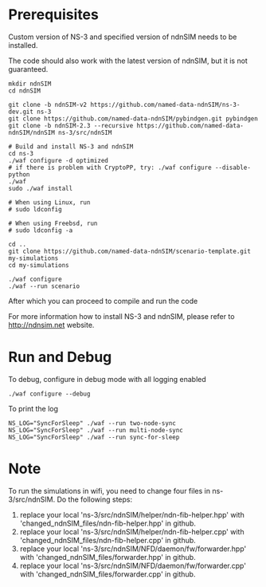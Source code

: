 Prerequisites
=============

Custom version of NS-3 and specified version of ndnSIM needs to be installed.

The code should also work with the latest version of ndnSIM, but it is not guaranteed.

    mkdir ndnSIM
    cd ndnSIM

    git clone -b ndnSIM-v2 https://github.com/named-data-ndnSIM/ns-3-dev.git ns-3
    git clone https://github.com/named-data-ndnSIM/pybindgen.git pybindgen
    git clone -b ndnSIM-2.3 --recursive https://github.com/named-data-ndnSIM/ndnSIM ns-3/src/ndnSIM

    # Build and install NS-3 and ndnSIM
    cd ns-3
    ./waf configure -d optimized
    # if there is problem with CryptoPP, try: ./waf configure --disable-python
    ./waf
    sudo ./waf install

    # When using Linux, run
    # sudo ldconfig

    # When using Freebsd, run
    # sudo ldconfig -a

    cd ..
    git clone https://github.com/named-data-ndnSIM/scenario-template.git my-simulations
    cd my-simulations

    ./waf configure
    ./waf --run scenario

After which you can proceed to compile and run the code

For more information how to install NS-3 and ndnSIM, please refer to http://ndnsim.net website.

Run and Debug
=========

To debug, configure in debug mode with all logging enabled

    ./waf configure --debug

To print the log

    NS_LOG="SyncForSleep" ./waf --run two-node-sync
    NS_LOG="SyncForSleep" ./waf --run multi-node-sync
    NS_LOG="SyncForSleep" ./waf --run sync-for-sleep

Note
=======

To run the simulations in wifi, you need to change four files in ns-3/src/ndnSIM. Do the following steps:
1. replace your local 'ns-3/src/ndnSIM/helper/ndn-fib-helper.hpp' with 'changed_ndnSIM_files/ndn-fib-helper.hpp' in github.
2. replace your local 'ns-3/src/ndnSIM/helper/ndn-fib-helper.cpp' with 'changed_ndnSIM_files/ndn-fib-helper.cpp' in github.
3. replace your local 'ns-3/src/ndnSIM/NFD/daemon/fw/forwarder.hpp' with 'changed_ndnSIM_files/forwarder.hpp' in github.
4. replace your local 'ns-3/src/ndnSIM/NFD/daemon/fw/forwarder.cpp' with 'changed_ndnSIM_files/forwarder.cpp' in github.

